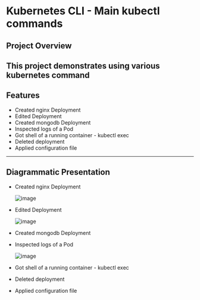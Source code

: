 # Kubernetes CLI - Main kubectl commands

## **Project Overview**
This project demonstrates using various kubernetes command 
---

## **Features**
- Created nginx Deployment
- Edited Deployment
- Created mongodb Deployment
- Inspected logs of a Pod
- Got shell of a running container - kubectl exec
- Deleted deployment
- Applied configuration file
 
---

## **Diagrammatic Presentation**
- Created nginx Deployment

  ![image](https://github.com/user-attachments/assets/08f8fefd-39ce-4aca-88c2-665bcebdcbd4)

- Edited Deployment
  
  ![image](https://github.com/user-attachments/assets/b2dd48e3-a999-426a-9bb9-073d5e1dfc46)

- Created mongodb Deployment
- Inspected logs of a Pod
  
  ![image](https://github.com/user-attachments/assets/37221e3e-af60-4673-bdc0-485c1f648913)

- Got shell of a running container - kubectl exec
- Deleted deployment
- Applied configuration file


